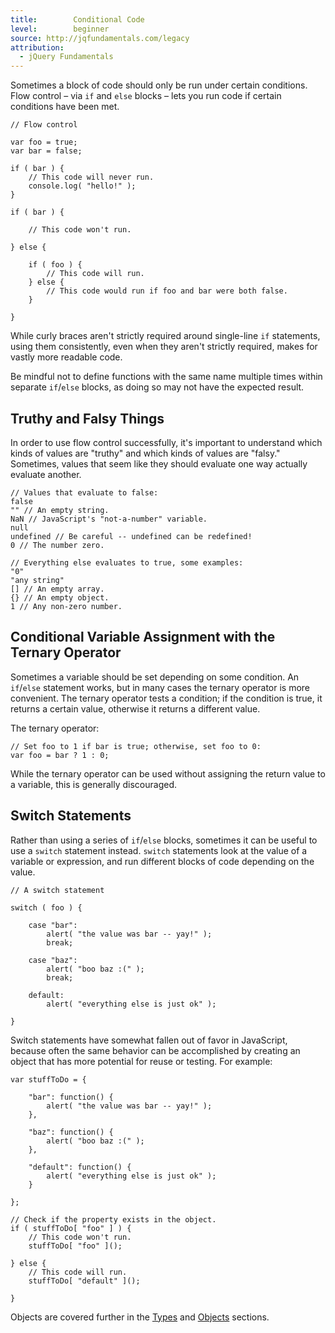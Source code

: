 ```yaml
---
title:        Conditional Code
level:        beginner
source: http://jqfundamentals.com/legacy
attribution:
  - jQuery Fundamentals
---
```


Sometimes a block of code should only be run under certain conditions. Flow control – via `if` and `else` blocks – lets you run code if certain conditions have been met.

```
// Flow control

var foo = true;
var bar = false;

if ( bar ) {
	// This code will never run.
	console.log( "hello!" );
}

if ( bar ) {

	// This code won't run.

} else {

	if ( foo ) {
		// This code will run.
	} else {
		// This code would run if foo and bar were both false.
	}

}
```

While curly braces aren't strictly required around single-line `if` statements, using them consistently, even when they aren't strictly required, makes for vastly more readable code.

Be mindful not to define functions with the same name multiple times within separate `if`/`else` blocks, as doing so may not have the expected result.

## Truthy and Falsy Things

In order to use flow control successfully, it's important to understand which kinds of values are "truthy" and which kinds of values are "falsy." Sometimes, values that seem like they should evaluate one way actually evaluate another.

```
// Values that evaluate to false:
false
"" // An empty string.
NaN // JavaScript's "not-a-number" variable.
null
undefined // Be careful -- undefined can be redefined!
0 // The number zero.
```

```
// Everything else evaluates to true, some examples:
"0"
"any string"
[] // An empty array.
{} // An empty object.
1 // Any non-zero number.
```

## Conditional Variable Assignment with the Ternary Operator

Sometimes a variable should be set depending on some condition. An `if`/`else` statement works, but in many cases the ternary operator is more convenient. The ternary operator tests a condition; if the condition is true, it returns a certain value, otherwise it returns a different value.

The ternary operator:

```
// Set foo to 1 if bar is true; otherwise, set foo to 0:
var foo = bar ? 1 : 0;
```

While the ternary operator can be used without assigning the return value to a variable, this is generally discouraged.

## Switch Statements

Rather than using a series of `if`/`else` blocks, sometimes it can be useful to use a `switch` statement instead. `switch` statements look at the value of a variable or expression, and run different blocks of code depending on the value.

```
// A switch statement

switch ( foo ) {

	case "bar":
		alert( "the value was bar -- yay!" );
		break;

	case "baz":
		alert( "boo baz :(" );
		break;

	default:
		alert( "everything else is just ok" );

}
```

Switch statements have somewhat fallen out of favor in JavaScript, because often the same behavior can be accomplished by creating an object that has more potential for reuse or testing. For example:

```
var stuffToDo = {

	"bar": function() {
		alert( "the value was bar -- yay!" );
	},

	"baz": function() {
		alert( "boo baz :(" );
	},

	"default": function() {
		alert( "everything else is just ok" );
	}

};

// Check if the property exists in the object.
if ( stuffToDo[ "foo" ] ) {
	// This code won't run.
	stuffToDo[ "foo" ]();

} else {
	// This code will run.
	stuffToDo[ "default" ]();

}
```

Objects are covered further in the [Types](/types/) and [Objects](/objects/) sections.

